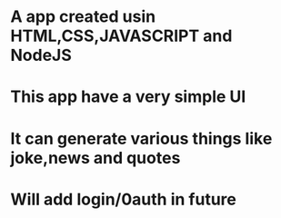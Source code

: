 # A app created usin HTML,CSS,JAVASCRIPT and NodeJS
# This app have a very simple UI 
# It can generate various things like joke,news and quotes
# Will add login/0auth in future 
